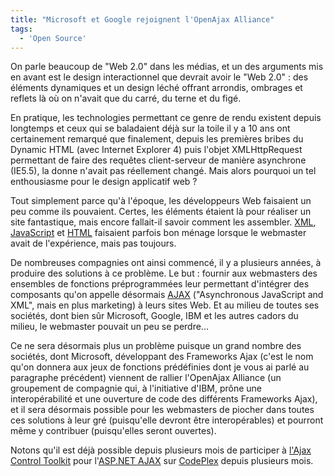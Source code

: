```yaml
---
title: "Microsoft et Google rejoignent l'OpenAjax Alliance"
tags:
  - 'Open Source'
---
```


On parle beaucoup de "Web 2.0" dans les médias, et un des arguments mis en avant
est le design interactionnel que devrait avoir le "Web 2.0"&nbsp;: des éléments
dynamiques et un design léché offrant arrondis, ombrages et reflets là où on
n'avait que du carré, du terne et du figé.

En pratique, les technologies permettant ce genre de rendu existent depuis
longtemps et ceux qui se baladaient déjà sur la toile il y a 10 ans ont
certainement remarqué que finalement, depuis les premières bribes du Dynamic
HTML (avec Internet Explorer 4) puis l'objet XMLHttpRequest permettant de faire
des requêtes client-serveur de manière asynchrone (IE5.5), la donne n'avait pas
réellement changé. Mais alors pourquoi un tel enthousiasme pour le design
applicatif web&nbsp;?

Tout simplement parce qu'à l'époque, les développeurs Web faisaient un peu comme
ils pouvaient. Certes, les éléments étaient là pour réaliser un site
fantastique, mais encore fallait-il savoir comment les assembler.
[XML](http://fr.wikipedia.org/wiki/XML),
[JavaScript](http://fr.wikipedia.org/wiki/JavaScript) et
[HTML](http://fr.wikipedia.org/wiki/Html) faisaient parfois bon ménage lorsque
le webmaster avait de l'expérience, mais pas toujours.

De nombreuses compagnies ont ainsi commencé, il y a plusieurs années, à produire
des solutions à ce problème. Le but&nbsp;: fournir aux webmasters des ensembles
de fonctions préprogrammées leur permettant d'intégrer des composants qu'on
appelle désormais
[AJAX](http://fr.wikipedia.org/wiki/Asynchronous_JavaScript_And_XML)
("Asynchronous JavaScript and XML", mais en plus marketing) à leurs sites Web.
Et au milieu de toutes ses sociétés, dont bien s&ucirc;r Microsoft, Google, IBM
et les autres cadors du milieu, le webmaster pouvait un peu se perdre…

Ce ne sera désormais plus un problème puisque un grand nombre des sociétés, dont
Microsoft, développant des Frameworks Ajax (c'est le nom qu'on donnera aux jeux
de fonctions prédéfinies dont je vous ai parlé au paragraphe précédent) viennent
de rallier l'OpenAjax Alliance (un groupement de compagnie qui, à l'initiative
d'IBM, prône une interopérabilité et une ouverture de code des différents
Frameworks Ajax), et il sera désormais possible pour les webmasters de piocher
dans toutes ces solutions à leur gré (puisqu'elle devront être interopérables)
et pourront même y contribuer (puisqu'elles seront ouvertes).

Notons qu'il est déjà possible depuis plusieurs mois de participer à
[l'Ajax Control Toolkit](http://www.asp.net/ajax) pour
l'[ASP.NET AJAX](http://www.asp.net/ajax) sur
[CodePlex](http://www.codeplex.com) depuis plusieurs mois.

